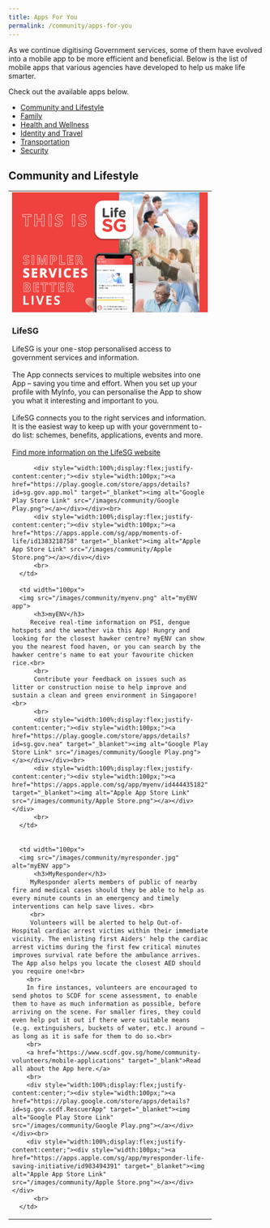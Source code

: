 ```yaml
---
title: Apps For You
permalink: /community/apps-for-you
---
```


As we continue digitising Government services, some of them have evolved into a mobile app to be more efficient and beneficial. Below is the list of mobile apps that various agencies have developed to help us make life smarter. 

Check out the available apps below.

- [Community and Lifestyle](community-and-lifestyle)
- [Family](family)
- [Health and Wellness](health-and-wellness)
- [Identity and Travel](identity-and-travel)
- [Transportation](transportation)
- [Security](security)

## Community and Lifestyle

<table width="300px">
<tbody>
      <td width="100px">
          <img src="/images/community/Life SG Banner.png" alt="Life SG">
          <h3>LifeSG</h3> 
          LifeSG is your one-stop personalised access to government services and information.<br>
          <br>
          The App connects services to multiple websites into one App – saving you time and effort. When you set up your profile with MyInfo, you can personalise the App to show you what it interesting and important to you.<br>
          <br>
          LifeSG connects you to the right services and information. It is the easiest way to keep up with your government to-do list: schemes, benefits,                     applications, events and more.<br>
          <br>
          <a href="https://www.life.gov.sg/" target="_blank">Find more information on the LifeSG website</a>
            
          <div style="width:100%;display:flex;justify-content:center;"><div style="width:100px;"><a href="https://play.google.com/store/apps/details?id=sg.gov.app.mol" target="_blanket"><img alt="Google Play Store Link" src="/images/community/Google Play.png"></a></div></div><br>
          <div style="width:100%;display:flex;justify-content:center;"><div style="width:100px;"><a href="https://apps.apple.com/sg/app/moments-of-life/id1383218758" target="_blanket"><img alt="Apple App Store Link" src="/images/community/Apple Store.png"></a></div></div>
          <br>  
      </td>
      
      <td width="100px">
      <img src="/images/community/myenv.png" alt="myENV app">
          <h3>myENV</h3> 
         Receive real-time information on PSI, dengue hotspots and the weather via this App! Hungry and looking for the closest hawker centre? myENV can show you the nearest food haven, or you can search by the hawker centre's name to eat your favourite chicken rice.<br>
          <br>
          Contribute your feedback on issues such as litter or construction noise to help improve and sustain a clean and green environment in Singapore!<br>
          <br>
          <div style="width:100%;display:flex;justify-content:center;"><div style="width:100px;"><a href="https://play.google.com/store/apps/details?id=sg.gov.nea" target="_blanket"><img alt="Google Play Store Link" src="/images/community/Google Play.png"></a></div></div><br>
          <div style="width:100%;display:flex;justify-content:center;"><div style="width:100px;"><a href="https://apps.apple.com/sg/app/myenv/id444435182" target="_blanket"><img alt="Apple App Store Link" src="/images/community/Apple Store.png"></a></div></div>
          <br>
      </td>
      
      
      <td width="100px">
      <img src="/images/community/myresponder.jpg" alt="myENV app">
          <h3>MyResponder</h3> 
         MyResponder alerts members of public of nearby fire and medical cases should they be able to help as every minute counts in an emergency and timely interventions can help save lives. <br>
         <br>
         Volunteers will be alerted to help Out-of-Hospital cardiac arrest victims within their immediate vicinity. The enlisting first Aiders' help the cardiac arrest victims during the first few critical minutes improves survival rate before the ambulance arrives. The App also helps you locate the closest AED should you require one!<br>
        <br>    
        In fire instances, volunteers are encouraged to send photos to SCDF for scene assessment, to enable them to have as much information as possible, before arriving on the scene. For smaller fires, they could even help put it out if there were suitable means (e.g. extinguishers, buckets of water, etc.) around – as long as it is safe for them to do so.<br>
        <br>
        <a href="https://www.scdf.gov.sg/home/community-volunteers/mobile-applications" target="_blank">Read all about the App here.</a>
        <br>
        <div style="width:100%;display:flex;justify-content:center;"><div style="width:100px;"><a href="https://play.google.com/store/apps/details?id=sg.gov.scdf.RescuerApp" target="_blanket"><img alt="Google Play Store Link" src="/images/community/Google Play.png"></a></div></div><br>
        <div style="width:100%;display:flex;justify-content:center;"><div style="width:100px;"><a href="https://apps.apple.com/sg/app/myresponder-life-saving-initiative/id983494391" target="_blanket"><img alt="Apple App Store Link" src="/images/community/Apple Store.png"></a></div></div>
          <br>
      </td>
  </tbody>
</table>
